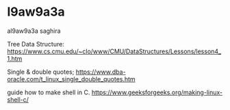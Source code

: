 # l9aw9a3a
al9aw9a3a saghira


Tree Data Structure:
https://www.cs.cmu.edu/~clo/www/CMU/DataStructures/Lessons/lesson4_1.htm

Single & double quotes;
https://www.dba-oracle.com/t_linux_single_double_quotes.htm

guide how to make shell in C.
https://www.geeksforgeeks.org/making-linux-shell-c/
